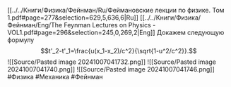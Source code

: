 [[../../Книги/Физика/Фейнман/Ru/Феймановские лекции по физике. Том 1.pdf#page=277&selection=629,5,636,6|Ru]]
[[../../Книги/Физика/Фейнман/Eng/The Feynman Lectures on Physics - VOL1.pdf#page=296&selection=245,0,269,2|Eng]]
Докажем следующую формулу
$$t'_2-t'_1=\frac{u(x_1-x_2)/c^2}{\sqrt{1-u^2/c^2}}.$$
![[Source/Pasted image 20241007041732.png]]
![[Source/Pasted image 20241007041740.png]]
![[Source/Pasted image 20241007041746.png]]
#Физика #Механика #Фейнман